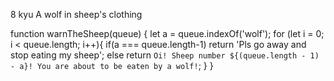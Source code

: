 8 kyu
A wolf in sheep's clothing

function warnTheSheep(queue) {
  let a = queue.indexOf('wolf');
  for (let i = 0; i < queue.length; i++){
    if(a ===  queue.length-1) return 'Pls go away and stop eating my sheep';
     else return `Oi! Sheep number ${(queue.length - 1) - a}! You are about to be eaten by a wolf!`;
     }
}
